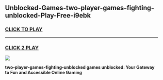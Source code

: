
## Unblocked-Games-two-player-games-fighting-unblocked-Play-Free-i9ebk
<h3>
<a href="https://premium76.site?title=two-player-games-fighting-unblocked&ref=18A">CLICK TO PLAY</a></h3>
<hr>

<h3>
<a href="https://premium76.site?title=two-player-games-fighting-unblocked&ref=18A">CLICK 2 PLAY</a>
  
</h3>

<a href="https://premium76.site?title=two-player-games-fighting-unblocked&ref=18A"><img src="https://clearcache.store/games.png"></a>


**two-player-games-fighting-unblocked games unblocked: Your Gateway to Fun and Accessible Online Gaming**
